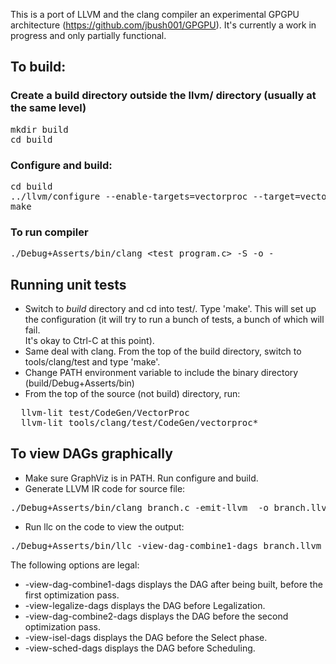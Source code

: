 This is a port of LLVM and the clang compiler an experimental GPGPU architecture (https://github.com/jbush001/GPGPU). It's currently a work in progress and only partially functional.

## To build:

### Create a build directory outside the llvm/ directory (usually at the same level)

<pre>
mkdir build
cd build
</pre>

### Configure and build:

<pre>
cd build
../llvm/configure --enable-targets=vectorproc --target=vectorproc-elf --prefix=/usr/local/gpgpu_toolchain/
make
</pre>

### To run compiler

<pre>
./Debug+Asserts/bin/clang &lt;test_program.c&gt; -S -o -
</pre>

## Running unit tests

* Switch to *build* directory and cd into test/.  Type 'make'.  This will set up
the configuration (it will try to run a bunch of tests, a bunch of which will fail.  
It's okay to Ctrl-C at this point).
* Same deal with clang.  From the top of the build directory, switch to tools/clang/test and
type 'make'.
* Change PATH environment variable to include the binary directory (build/Debug+Asserts/bin) 
* From the top of the source (not build) directory, run:

<pre>
  llvm-lit test/CodeGen/VectorProc
  llvm-lit tools/clang/test/CodeGen/vectorproc*
</pre>

## To view DAGs graphically

* Make sure GraphViz is in PATH.  Run configure and build.
* Generate LLVM IR code for source file:

<pre>
./Debug+Asserts/bin/clang branch.c -emit-llvm  -o branch.llvm -S
</pre>

* Run llc on the code to view the output:

<pre>
./Debug+Asserts/bin/llc -view-dag-combine1-dags branch.llvm 
</pre>

The following options are legal:

* -view-dag-combine1-dags displays the DAG after being built, before the first optimization pass.
* -view-legalize-dags displays the DAG before Legalization.
* -view-dag-combine2-dags displays the DAG before the second optimization pass.
* -view-isel-dags displays the DAG before the Select phase.
* -view-sched-dags displays the DAG before Scheduling.


